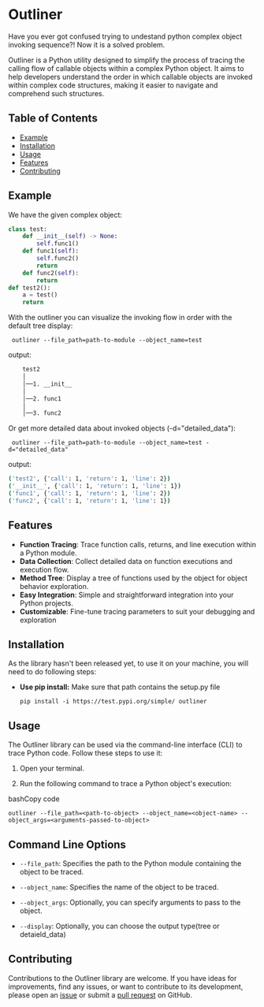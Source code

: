 
# Outliner

Have you ever got confused trying to undestand python complex object invoking sequence?! Now it is a solved problem.

Outliner is a Python utility designed to simplify the process of tracing the calling flow of callable objects within a complex Python object. It aims to help developers understand the order in which callable objects are invoked within complex code structures, making it easier to navigate and comprehend such structures.



## Table of Contents
- [Example](#example)
- [Installation](#installation)
- [Usage](#usage)
- [Features](#features)
- [Contributing](#contributing)

## Example

We have the given complex object:
```python
class test:
    def __init__(self) -> None:
        self.func1()
    def func1(self):
        self.func2()
        return
    def func2(self):
        return
def test2():
    a = test()
    return
``` 

With the outliner you can visualize the invoking flow in order with the default tree display:
```
 outliner --file_path=path-to-module --object_name=test
```
output:
```bash
    test2
    │
    │──1. __init__
    │
    │──2. func1
    │
    │──3. func2
```

Or get more detailed data about invoked objects (-d="detailed_data"):
```
 outliner --file_path=path-to-module --object_name=test -d="detailed_data"
```
output:
```bash
('test2', {'call': 1, 'return': 1, 'line': 2})
('__init__', {'call': 1, 'return': 1, 'line': 1})
('func1', {'call': 1, 'return': 1, 'line': 2})
('func2', {'call': 1, 'return': 1, 'line': 1})
```


## Features

-   **Function Tracing**: Trace function calls, returns, and line execution within a Python module.
-   **Data Collection**: Collect detailed data on function executions and execution flow.
-   **Method Tree**: Display a tree of functions used by the object for object behavior exploration.
-   **Easy Integration**: Simple and straightforward integration into your Python projects.
-   **Customizable**: Fine-tune tracing parameters to suit your debugging and exploration

## Installation
As the library hasn't been released yet, to use it on your machine, you will need to do following steps:

-	**Use pip install:**
	Make sure that path contains the setup.py file
	``` 
	pip install -i https://test.pypi.org/simple/ outliner
	```

## Usage

The Outliner library can be used via the command-line interface (CLI) to trace Python code. Follow these steps to use it:

1.  Open your terminal.
    
2.  Run the following command to trace a Python object's execution:
    

bashCopy code

`outliner --file_path=<path-to-object> --object_name=<object-name> --object_args=<arguments-passed-to-object>` 

## Command Line Options

-   `--file_path`: Specifies the path to the Python module containing the object to be traced.
    
-   `--object_name`: Specifies the name of the object to be traced.
    
-   `--object_args`: Optionally, you can specify arguments to pass to the object.
-   `--display`: Optionally, you can choose the output type(tree or detaield_data)

## Contributing

Contributions to the Outliner library are welcome. If you have ideas for improvements, find any issues, or want to contribute to its development, please open an [issue](https://github.com/your-repo/issues) or submit a [pull request](https://github.com/your-repo/pulls) on GitHub.
